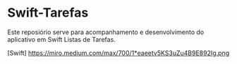 # Swift-Tarefas

Este reposiório serve para acompanhamento e desenvolvimento do aplicativo em Swift Listas de Tarefas.

[Swift] <https://miro.medium.com/max/700/1*eaeetv5KS3uZu4B9E892Ig.png>

